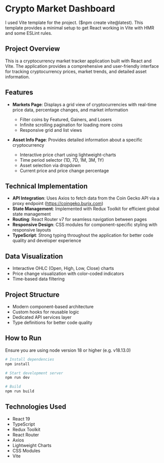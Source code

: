 # Crypto Market Dashboard

I used Vite template for the project. ($npm create vite@latest).
This template provides a minimal setup to get React working in Vite with HMR and some ESLint rules.

## Project Overview

This is a cryptocurrency market tracker application built with React and Vite. The application provides a comprehensive and user-friendly interface for tracking cryptocurrency prices, market trends, and detailed asset information.

## Features

- **Markets Page**: Displays a grid view of cryptocurrencies with real-time price data, percentage changes, and market information

  - Filter coins by Featured, Gainers, and Losers
  - Infinite scrolling pagination for loading more coins
  - Responsive grid and list views

- **Asset Info Page**: Provides detailed information about a specific cryptocurrency
  - Interactive price chart using lightweight-charts
  - Time period selector (1D, 7D, 1M, 3M, 1Y)
  - Asset selection via dropdown
  - Current price and price change percentage

## Technical Implementation

- **API Integration**: Uses Axios to fetch data from the Coin Gecko API via a proxy endpoint (https://coingeko.burjx.com)
- **State Management**: Implemented with Redux Toolkit for efficient global state management
- **Routing**: React Router v7 for seamless navigation between pages
- **Responsive Design**: CSS modules for component-specific styling with responsive layouts
- **TypeScript**: Strong typing throughout the application for better code quality and developer experience

## Data Visualization

- Interactive OHLC (Open, High, Low, Close) charts
- Price change visualization with color-coded indicators
- Time-based data filtering

## Project Structure

- Modern component-based architecture
- Custom hooks for reusable logic
- Dedicated API services layer
- Type definitions for better code quality

## How to Run

Ensure you are using node version 18 or higher (e.g. v18.13.0)

```bash
# Install dependencies
npm install

# Start development server
npm run dev

# Build
npm run build
```

## Technologies Used

- React 19
- TypeScript
- Redux Toolkit
- React Router
- Axios
- Lightweight Charts
- CSS Modules
- Vite
